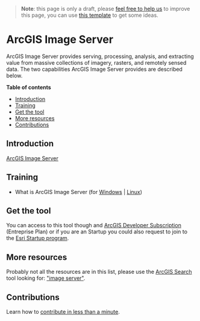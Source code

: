 > **Note**: this page is only a draft, please [feel free to help us](#contributions) to improve this page, you can use [this template](https://github.com/esri-es/awesome-arcgis/blob/master/RESOURCE_PAGE_TEMPLATE.md) to get some ideas.

# ArcGIS Image Server
ArcGIS Image Server provides serving, processing, analysis, and extracting value from massive collections of imagery, rasters, and remotely sensed data. The two capabilities ArcGIS Image Server provides are described below.


<!-- START doctoc generated TOC please keep comment here to allow auto update -->
<!-- DON'T EDIT THIS SECTION, INSTEAD RE-RUN doctoc TO UPDATE -->
**Table of contents**

- [Introduction](#introduction)
- [Training](#training)
- [Get the tool](#get-the-tool)
- [More resources](#more-resources)
- [Contributions](#contributions)

<!-- END doctoc generated TOC please keep comment here to allow auto update -->

## Introduction

[ArcGIS Image Server](http://www.esri.com/arcgis/products/image-server)


## Training

* What is ArcGIS Image Server (for [Windows]((http://server.arcgis.com/en/server/latest/get-started/windows/what-is-arcgis-image-server-.htm)) | [Linux](http://server.arcgis.com/en/server/latest/get-started/linux/what-is-arcgis-image-server-.htm))


## Get the tool

You can access to this tool though and [ArcGIS Developer Subscription](https://developers.arcgis.com/pricing/) (Entreprise Plan) or if you are an Startup you could also request to join to the [Esri Startup program](../../../../../esri//startup-program/README.md).

## More resources

Probably not all the resources are in this list, please use the [ArcGIS Search](https://esri-es.github.io/arcgis-search/) tool looking for: ["image server"](https://esri-es.github.io/arcgis-search/?search="image+server"&utm_campaign=awesome-list&utm_source=awesome-list&utm_medium=page).

## Contributions

Learn how to [contribute in less than a minute](https://github.com/hhkaos/awesome-arcgis/blob/master/CONTRIBUTING.md).
